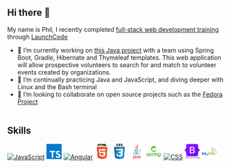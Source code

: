 ## Hi there 👋

My name is Phil, I recently completed [full-stack web development training](https://www.launchcode.org/assets/LC101_Syllabus-93bea34c8b5ae811b9b4c3f3d7f59d47c51e8bb5640d6f7b8c7a7f5b2b23514e.pdf) through [LaunchCode](https://www.launchcode.org/)



- 🔭 I’m currently working on [this Java project](https://github.com/Jul-2022-LC-LiftOff/VolunteerOrganizer) with a team using Spring Boot, Gradle, Hibernate and Thymeleaf templates. This web application will allow prospective volunteers to search for and match to volunteer events created by organizations.
- 🌱 I’m continually practicing Java and JavaScript, and diving deeper with Linux and the Bash terminal
- 👯 I’m looking to collaborate on open source projects such as the [Fedora Project](https://start.fedoraproject.org/)
<br></br>
## Skills

<div>
  <a title="JavaScript" href="https://developer.mozilla.org/en-US/docs/Web/JavaScript" target="_blank" rel="noreferrer"><img src="https://upload.wikimedia.org/wikipedia/commons/6/6a/JavaScript-logo.png" width="36" height="36" alt="JavaScript" /></a>
  <a title="TypeScript" href="https://www.typescriptlang.org/" target="_blank" rel="noreferrer"><img src="https://github.com/devicons/devicon/blob/master/icons/typescript/typescript-original.svg" width="36" height="36" alt="TypeScript" /></a>
  <a title="Angular" href="https://angular.io/" target="_blank" rel="noreferrer"><img src="https://upload.wikimedia.org/wikipedia/commons/c/cf/Angular_full_color_logo.svg" width="36" height="36" alt="Angular" /></a>
  <a title="HTML" href="https://developer.mozilla.org/en-US/docs/Glossary/HTML5" target="_blank" rel="noreferrer"><img src="https://github.com/devicons/devicon/blob/master/icons/html5/html5-original-wordmark.svg" width="36" height="36" alt="HTML" /></a>
  <a title="CSS" href="https://www.w3.org/TR/CSS/#css" target="_blank" rel="noreferrer"><img src="https://github.com/devicons/devicon/blob/master/icons/css3/css3-original-wordmark.svg" width="36" height="36" alt="CSS" /></a>
  <a title="Java" href="https://en.wikipedia.org/wiki/Java_(programming_language)" target="_blank" rel="noreferrer"><img src="https://github.com/devicons/devicon/blob/master/icons/java/java-original-wordmark.svg" width="36" height="36" alt="CSS" /></a>
  <a title="Spring" href="https://spring.io/" target="_blank" rel="noreferrer"><img src="https://github.com/devicons/devicon/blob/master/icons/spring/spring-original-wordmark.svg" width="36" height="36" alt="CSS" /></a>
  <a title="Thymeleaf" href="https://www.thymeleaf.org/" target="_blank" rel="noreferrer"><img src="https://www.thymeleaf.org/doc/images/thymeleaf.png" width="36" height="36" alt="CSS" /></a>
    <a title="Bootstrap" href="https://en.wikipedia.org/wiki/Bootstrap_(front-end_framework)" target="_blank" rel="noreferrer"><img src="https://github.com/devicons/devicon/blob/master/icons/bootstrap/bootstrap-original-wordmark.svg" width="36" height="36" alt="CSS" /></a>
  <a title="MySQL" href="https://en.wikipedia.org/wiki/MySQL" target="_blank" rel="noreferrer"><img src="https://github.com/devicons/devicon/blob/master/icons/mysql/mysql-original-wordmark.svg" width="36" height="36" alt="CSS" /></a>
</div>

<!--
Here are some ideas to get you started:

- 🤔 I’m looking for help with ...
- 💬 Ask me about ...
- 📫 How to reach me: ...
- 😄 Pronouns: ...
- ⚡ Fun fact: ...
-->
